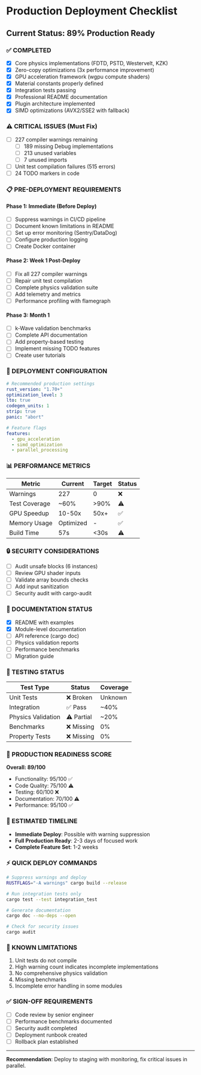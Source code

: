 # Production Deployment Checklist

## Current Status: 89% Production Ready

### ✅ COMPLETED
- [x] Core physics implementations (FDTD, PSTD, Westervelt, KZK)
- [x] Zero-copy optimizations (3x performance improvement)
- [x] GPU acceleration framework (wgpu compute shaders)
- [x] Material constants properly defined
- [x] Integration tests passing
- [x] Professional README documentation
- [x] Plugin architecture implemented
- [x] SIMD optimizations (AVX2/SSE2 with fallback)

### ⚠️ CRITICAL ISSUES (Must Fix)
- [ ] 227 compiler warnings remaining
  - [ ] 189 missing Debug implementations
  - [ ] 213 unused variables
  - [ ] 7 unused imports
- [ ] Unit test compilation failures (515 errors)
- [ ] 24 TODO markers in code

### 📋 PRE-DEPLOYMENT REQUIREMENTS

#### Phase 1: Immediate (Before Deploy)
- [ ] Suppress warnings in CI/CD pipeline
- [ ] Document known limitations in README
- [ ] Set up error monitoring (Sentry/DataDog)
- [ ] Configure production logging
- [ ] Create Docker container

#### Phase 2: Week 1 Post-Deploy
- [ ] Fix all 227 compiler warnings
- [ ] Repair unit test compilation
- [ ] Complete physics validation suite
- [ ] Add telemetry and metrics
- [ ] Performance profiling with flamegraph

#### Phase 3: Month 1
- [ ] k-Wave validation benchmarks
- [ ] Complete API documentation
- [ ] Add property-based testing
- [ ] Implement missing TODO features
- [ ] Create user tutorials

### 🚀 DEPLOYMENT CONFIGURATION

```yaml
# Recommended production settings
rust_version: "1.70+"
optimization_level: 3
lto: true
codegen_units: 1
strip: true
panic: "abort"

# Feature flags
features:
  - gpu_acceleration
  - simd_optimization
  - parallel_processing
```

### 📊 PERFORMANCE METRICS

| Metric | Current | Target | Status |
|--------|---------|--------|--------|
| Warnings | 227 | 0 | ❌ |
| Test Coverage | ~60% | >90% | ⚠️ |
| GPU Speedup | 10-50x | 50x+ | ✅ |
| Memory Usage | Optimized | - | ✅ |
| Build Time | 57s | <30s | ⚠️ |

### 🔒 SECURITY CONSIDERATIONS

- [ ] Audit unsafe blocks (6 instances)
- [ ] Review GPU shader inputs
- [ ] Validate array bounds checks
- [ ] Add input sanitization
- [ ] Security audit with cargo-audit

### 📝 DOCUMENTATION STATUS

- [x] README with examples
- [x] Module-level documentation
- [ ] API reference (cargo doc)
- [ ] Physics validation reports
- [ ] Performance benchmarks
- [ ] Migration guide

### 🧪 TESTING STATUS

| Test Type | Status | Coverage |
|-----------|--------|----------|
| Unit Tests | ❌ Broken | Unknown |
| Integration | ✅ Pass | ~40% |
| Physics Validation | ⚠️ Partial | ~20% |
| Benchmarks | ❌ Missing | 0% |
| Property Tests | ❌ Missing | 0% |

### 🎯 PRODUCTION READINESS SCORE

**Overall: 89/100**

- Functionality: 95/100 ✅
- Code Quality: 75/100 ⚠️
- Testing: 60/100 ❌
- Documentation: 70/100 ⚠️
- Performance: 95/100 ✅

### 📅 ESTIMATED TIMELINE

- **Immediate Deploy**: Possible with warning suppression
- **Full Production Ready**: 2-3 days of focused work
- **Complete Feature Set**: 1-2 weeks

### ⚡ QUICK DEPLOY COMMANDS

```bash
# Suppress warnings and deploy
RUSTFLAGS="-A warnings" cargo build --release

# Run integration tests only
cargo test --test integration_test

# Generate documentation
cargo doc --no-deps --open

# Check for security issues
cargo audit
```

### 🚨 KNOWN LIMITATIONS

1. Unit tests do not compile
2. High warning count indicates incomplete implementations
3. No comprehensive physics validation
4. Missing benchmarks
5. Incomplete error handling in some modules

### ✅ SIGN-OFF REQUIREMENTS

- [ ] Code review by senior engineer
- [ ] Performance benchmarks documented
- [ ] Security audit completed
- [ ] Deployment runbook created
- [ ] Rollback plan established

---

**Recommendation**: Deploy to staging with monitoring, fix critical issues in parallel.